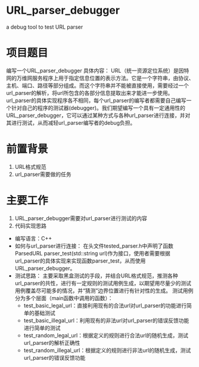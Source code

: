# URL_parser_debugger
a debug tool to test URL parser

# 项目题目
编写一个URL_parser_debugger 
具体内容： 
URL（统一资源定位系统）是因特网的万维网服务程序上用于指定信息位置的表示方法。它是一个字符串，由协议、主机、端口、路径等部分组成。而这个字符串并不能被直接使用，需要经过一个url_parser的解析，将url所包含的各部分信息提取出来才能进一步使用。url_parser的具体实现程序各不相同，每个url_parser的编写者都需要自己编写一个针对自己的程序的测试器(debugger)。我们期望编写一个具有一定通用性的URL_parser_debugger，它可以通过某种方式与各种url_parser进行连接，并对其进行测试，从而减轻url_parser编写者的debug负担。 
# 前置背景
1. URL格式规范 
2. url_parser需要做的任务 
# 主要工作
1. URL_parser_debugger需要对url_parser进行测试的内容
2. 代码实现思路 
- 编写语言：C++
- 如何与url_parser进行连接： 
  在头文件tested_parser.h中声明了函数ParsedURL parser_test(std::string url)作为接口，使用者需要根据url_parser的具体实现来实现函数parser_test，从而使用URL_parser_debugger。
- 测试思路：
  主要采取黑盒测试的手段，并结合URL格式规范，推测各种url_parser的共性，进行有一定规则的测试用例生成，以期望用尽量少的测试用例覆盖尽可能多的情况，并“猜测”边界位置进行有针对性的生成。 
  测试用例分为多个层面（main函数中调用的函数）：
  - test_basic_legal_url：直接利用现有的合法url对url_parser的功能进行简单的基础测试
  - test_basic_illegal_url：利用现有的非法url对url_parser的错误反馈功能进行简单的测试
  - test_random_legal_url：根据定义的规则进行合法url的随机生成，测试url_parser的解析正确性
  - test_random_illegal_url：根据定义的规则进行非法url的随机生成，测试url_parser的错误反馈功能